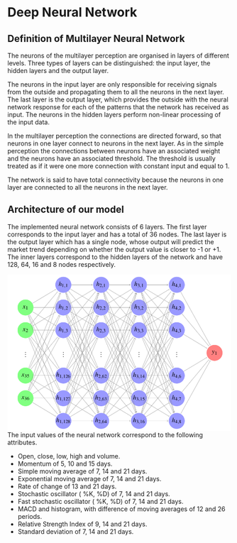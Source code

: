 # Deep Neural Network

## Definition of Multilayer Neural Network

The neurons of the multilayer perception are organised in layers of different levels. Three types of layers can be distinguished: the input layer, the hidden layers and the output layer.

The neurons in the input layer are only responsible for receiving signals from the outside and propagating them to all the neurons in the next layer. The last layer is the output layer, which provides the outside with the neural network response for each of the patterns that the network has received as input. The neurons in the hidden layers perform non-linear processing of the input data.

In the multilayer perception the connections are directed forward, so that neurons in one layer connect to neurons in the next layer. As in the simple perception the connections between neurons have an associated weight and the neurons have an associated threshold. The threshold is usually treated as if it were one more connection with constant input and equal to 1.

The network is said to have total connectivity because the neurons in one layer are connected to all the neurons in the next layer.

## Architecture of our model

The implemented neural network consists of 6 layers. The first layer corresponds to the input layer and has a total of 36 nodes. The last layer is the output layer which has a single node, whose output will predict the market trend depending on whether the output value is closer to -1 or +1. The inner layers correspond to the hidden layers of the network and have 128, 64, 16 and 8 nodes respectively.

<img src="docs/img/neural_network.png"
     style="float: left; margin-right: 10px;" />

The input values of the neural network correspond to the following attributes.

* Open, close, low, high and volume.
* Momentum of 5, 10 and 15 days.
* Simple moving average of 7, 14 and 21 days.
* Exponential moving average of 7, 14 and 21 days.
* Rate of change of 13 and 21 days.
* Stochastic oscillator ( %K, %D) of 7, 14 and 21 days.
* Fast stochastic oscillator ( %K, %D) of 7, 14 and 21 days.
* MACD and histogram, with difference of moving averages of 12 and 26 periods.
* Relative Strength Index of 9, 14 and 21 days.
* Standard deviation of 7, 14 and 21 days.
